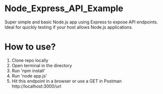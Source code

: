 # Node_Express_API_Example
Super simple and basic Node.js app using Express to expose API endpoints. Ideal for quickly testing if your host allows Node.js applications.

# How to use?
1. Clone repo locally
2. Open terminal in the directory
3. Run 'npm install'
4. Run 'node app.js'
5. Hit this endpoint in a browser or use a GET in Postman http://localhost:3000/url
